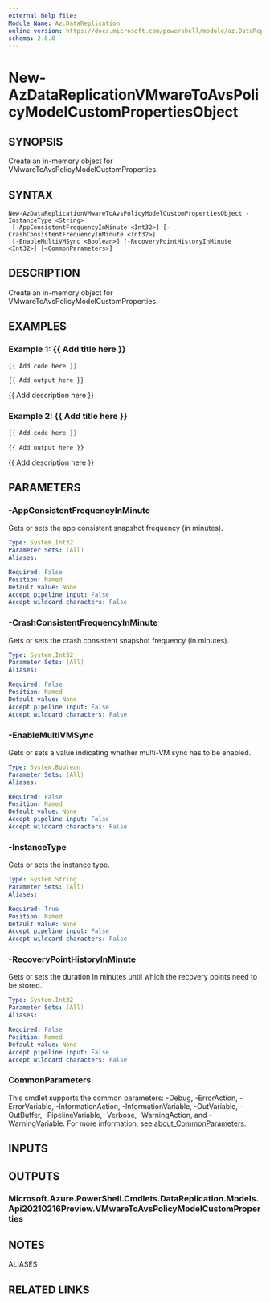 ```yaml
---
external help file:
Module Name: Az.DataReplication
online version: https://docs.microsoft.com/powershell/module/az.DataReplication/new-AzDataReplicationVMwareToAvsPolicyModelCustomPropertiesObject
schema: 2.0.0
---
```


# New-AzDataReplicationVMwareToAvsPolicyModelCustomPropertiesObject

## SYNOPSIS
Create an in-memory object for VMwareToAvsPolicyModelCustomProperties.

## SYNTAX

```
New-AzDataReplicationVMwareToAvsPolicyModelCustomPropertiesObject -InstanceType <String>
 [-AppConsistentFrequencyInMinute <Int32>] [-CrashConsistentFrequencyInMinute <Int32>]
 [-EnableMultiVMSync <Boolean>] [-RecoveryPointHistoryInMinute <Int32>] [<CommonParameters>]
```

## DESCRIPTION
Create an in-memory object for VMwareToAvsPolicyModelCustomProperties.

## EXAMPLES

### Example 1: {{ Add title here }}
```powershell
{{ Add code here }}
```

```output
{{ Add output here }}
```

{{ Add description here }}

### Example 2: {{ Add title here }}
```powershell
{{ Add code here }}
```

```output
{{ Add output here }}
```

{{ Add description here }}

## PARAMETERS

### -AppConsistentFrequencyInMinute
Gets or sets the app consistent snapshot frequency (in minutes).

```yaml
Type: System.Int32
Parameter Sets: (All)
Aliases:

Required: False
Position: Named
Default value: None
Accept pipeline input: False
Accept wildcard characters: False
```

### -CrashConsistentFrequencyInMinute
Gets or sets the crash consistent snapshot frequency (in minutes).

```yaml
Type: System.Int32
Parameter Sets: (All)
Aliases:

Required: False
Position: Named
Default value: None
Accept pipeline input: False
Accept wildcard characters: False
```

### -EnableMultiVMSync
Gets or sets a value indicating whether multi-VM sync has to be enabled.

```yaml
Type: System.Boolean
Parameter Sets: (All)
Aliases:

Required: False
Position: Named
Default value: None
Accept pipeline input: False
Accept wildcard characters: False
```

### -InstanceType
Gets or sets the instance type.

```yaml
Type: System.String
Parameter Sets: (All)
Aliases:

Required: True
Position: Named
Default value: None
Accept pipeline input: False
Accept wildcard characters: False
```

### -RecoveryPointHistoryInMinute
Gets or sets the duration in minutes until which the recovery points need to be
        stored.

```yaml
Type: System.Int32
Parameter Sets: (All)
Aliases:

Required: False
Position: Named
Default value: None
Accept pipeline input: False
Accept wildcard characters: False
```

### CommonParameters
This cmdlet supports the common parameters: -Debug, -ErrorAction, -ErrorVariable, -InformationAction, -InformationVariable, -OutVariable, -OutBuffer, -PipelineVariable, -Verbose, -WarningAction, and -WarningVariable. For more information, see [about_CommonParameters](http://go.microsoft.com/fwlink/?LinkID=113216).

## INPUTS

## OUTPUTS

### Microsoft.Azure.PowerShell.Cmdlets.DataReplication.Models.Api20210216Preview.VMwareToAvsPolicyModelCustomProperties

## NOTES

ALIASES

## RELATED LINKS

